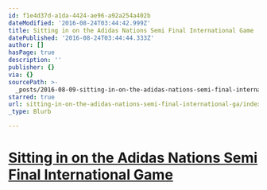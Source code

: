 ```yaml
---
id: f1e4d37d-a1da-4424-ae96-a92a254a402b
dateModified: '2016-08-24T03:44:42.999Z'
title: Sitting in on the Adidas Nations Semi Final International Game
datePublished: '2016-08-24T03:44:44.333Z'
author: []
hasPage: true
description: ''
publisher: {}
via: {}
sourcePath: >-
  _posts/2016-08-09-sitting-in-on-the-adidas-nations-semi-final-international-ga.md
starred: true
url: sitting-in-on-the-adidas-nations-semi-final-international-ga/index.html
_type: Blurb

---
```

# [**Sitting in on the Adidas Nations Semi Final International Game**][0]

[0]: https://assets.adobe.com/link/4e8bf09e-7458-410c-47a1-ad7aae9d34df?section=activity_public
